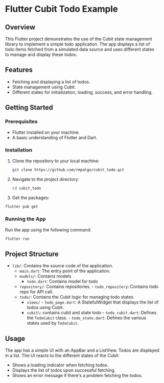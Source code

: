 # Flutter Cubit Todo Example

## Overview
This Flutter project demonstrates the use of the Cubit state management library to implement a simple todo application. 
The app displays a list of todo items fetched from a simulated data source and uses different states to manage and display these todos.

## Features
- Fetching and displaying a list of todos.
- State management using Cubit.
- Different states for initialization, loading, success, and error handling.

## Getting Started

### Prerequisites
- Flutter installed on your machine.
- A basic understanding of Flutter and Dart.

### Installation
1. Clone the repository to your local machine:
   ```bash
   git clone https://github.com/rmpalgo/cubit_todo.git
    ```
2. Navigate to the project directory:
    ```bash
   cd cubit_todo
   ```
3. Get the packages:
```bash
flutter pub get
```

### Running the App
Run the app using the following command:
```bash
flutter run
```


## Project Structure

- `lib/`: Contains the source code of the application.
    - `main.dart`: The entry point of the application.
    - `models/`: Contains models
      - `todo.dart`: Contains model for todo
    - `repository/`: Contains repositories.
            - `todo_repository`: Contains todo repo for API call.
    - `todo/`: Contains the Cubit logic for managing todo states.
      - `views/`
            - `todo_page.dart`: A StatefulWidget that displays the list of todos using Cubit.
      - `cubit\`: contains cubit and state todo
            - `todo_cubit.dart`: Defines the `TodoCubit` class.
            - `todo_state.dart`: Defines the various states used by `TodoCubit`.
      

## Usage
The app has a simple UI with an AppBar and a ListView. Todos are displayed in a list. The UI reacts to the different states of the Cubit:
- Shows a loading indicator when fetching todos.
- Displays the list of todos upon successful fetching.
- Shows an error message if there's a problem fetching the todos.


